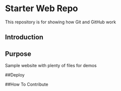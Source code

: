 # Starter Web Repo

This repository is for showing how Git and GitHub work
## Introduction

## Purpose

Sample website with plenty of files for demos
 
##Deploy
 
##How To Contribute